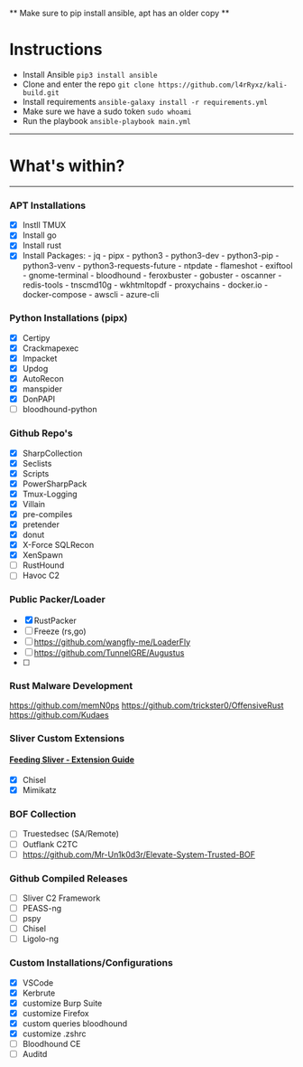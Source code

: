 ** Make sure to pip install ansible, apt has an older copy **

# Instructions
* Install Ansible `pip3 install ansible`
* Clone and enter the repo `git clone https://github.com/l4rRyxz/kali-build.git`
* Install requirements `ansible-galaxy install -r requirements.yml`
* Make sure we have a sudo token `sudo whoami`
* Run the playbook `ansible-playbook main.yml`

---

# What's within?
---

### APT Installations

- [x] Instll TMUX
- [x] Install go
- [x] Install rust
- [x] Install Packages: 
      - jq
      - pipx
      - python3
      - python3-dev
      - python3-pip
      - python3-venv
      - python3-requests-future
      - ntpdate
      - flameshot
      - exiftool
      - gnome-terminal
      - bloodhound
      - feroxbuster
      - gobuster
      - oscanner
      - redis-tools
      - tnscmd10g
      - wkhtmltopdf
      - proxychains
      - docker.io
      - docker-compose
      - awscli
      - azure-cli

### Python Installations (pipx)
- [x] Certipy
- [x] Crackmapexec
- [x] Impacket
- [x] Updog
- [x] AutoRecon
- [x] manspider
- [x] DonPAPI
- [ ] bloodhound-python

### Github Repo's

- [x] SharpCollection
- [x] Seclists
- [x] Scripts
- [x] PowerSharpPack
- [x] Tmux-Logging
- [x] Villain
- [x] pre-compiles
- [x] pretender
- [x] donut
- [x] X-Force SQLRecon
- [X] XenSpawn
- [ ] RustHound
- [ ] Havoc C2

### Public Packer/Loader
- [x] RustPacker
- [ ] Freeze (rs,go)
- [ ] https://github.com/wangfly-me/LoaderFly
- [ ] https://github.com/TunnelGRE/Augustus
- [ ] 

### Rust Malware Development
https://github.com/memN0ps
https://github.com/trickster0/OffensiveRust
https://github.com/Kudaes

### Sliver Custom Extensions

#### [Feeding Sliver - Extension Guide](https://medium.com/@l4rry/feeding-sliver-extension-guide-1c14fae42a2a)

- [x] Chisel
- [x] Mimikatz

### BOF Collection
- [ ] Truestedsec (SA/Remote)
- [ ] Outflank C2TC
- [ ] https://github.com/Mr-Un1k0d3r/Elevate-System-Trusted-BOF

### Github Compiled Releases
- [ ] Sliver C2 Framework
- [ ] PEASS-ng
- [ ] pspy
- [ ] Chisel
- [ ] Ligolo-ng

### Custom Installations/Configurations

- [x] VSCode
- [x] Kerbrute
- [x] customize Burp Suite
- [x] customize Firefox
- [x] custom queries bloodhound
- [x] customize .zshrc
- [ ] Bloodhound CE
- [ ] Auditd
